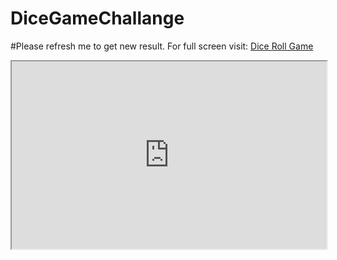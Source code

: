 # DiceGameChallange

#Please refresh me to get new result.
For full screen visit: <a href="https://prajjwalsubedi.github.io/DiceGameChallange/index.html">Dice Roll Game</a>

<iframe
  src="https://prajjwalsubedi.github.io/DiceGameChallange/index.html"
  style="width:100%; height:300px;"
></iframe>
